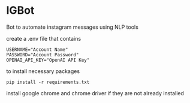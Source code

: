 # IGBot


Bot to automate instagram messages using NLP tools

create a .env file that contains

    USERNAME="Account Name"
    PASSWORD="Account Password"
    OPENAI_API_KEY="OpenAI API Key"

to install necessary packages

    pip install -r requirements.txt

install google chrome and chrome driver if they are not already installed
